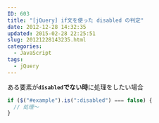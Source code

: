 ```yaml
---
ID: 603
title: "[jQuery] if文を使った disabled の判定"
date: 2012-12-28 14:32:35
updated: 2015-02-28 22:25:51
slug: 20121228143235.html
categories:
  - JavaScript
tags:
  - jQuery
---
```


ある要素が<b><code>disabled</code>でない時</b>に処理をしたい場合

<!--more-->

```js
if ($("#example").is(":disabled") === false) {
  // 処理～
}
```
